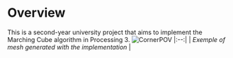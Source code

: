 # Overview
This is a second-year university project that aims to implement the Marching Cube algorithm in Processing 3.
![CornerPOV](https://user-images.githubusercontent.com/23211462/139890874-6828fd90-809a-4e87-8fca-d901b6f0ec92.PNG)
|:--:|
| *Exemple of mesh generated with the implementation* |

